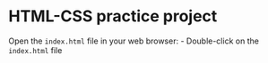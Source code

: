 # HTML-CSS practice project
Open the `index.html` file in your web browser:
    - Double-click on the `index.html` file
